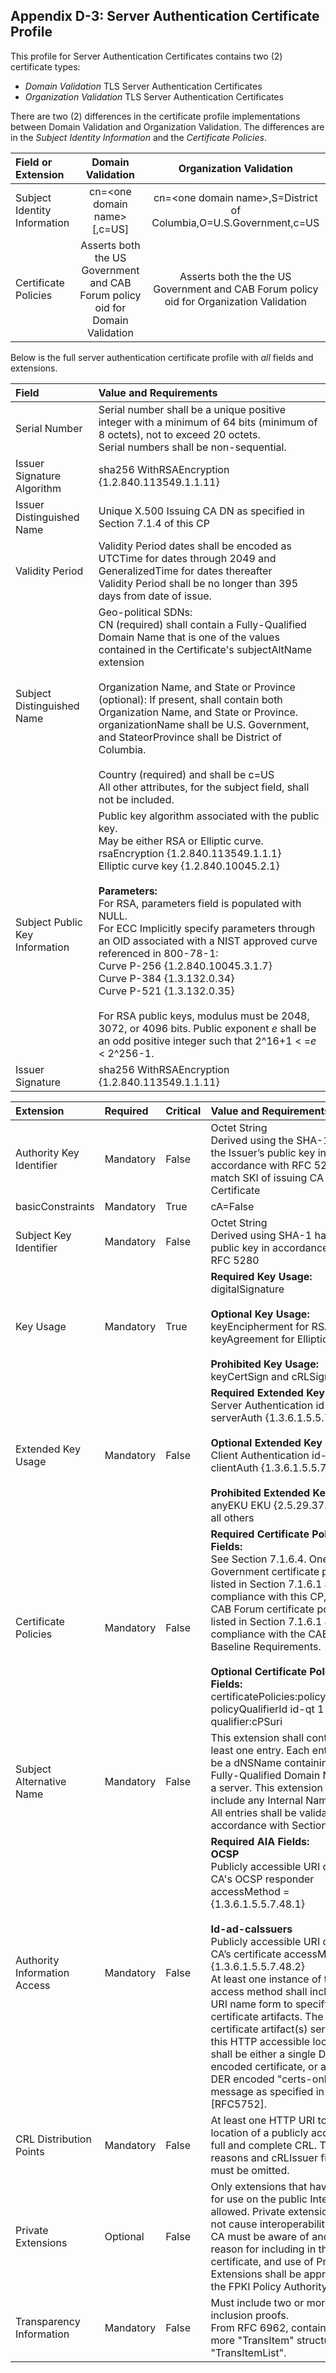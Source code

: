## Appendix D-3: Server Authentication Certificate Profile

This profile for Server Authentication Certificates contains two (2) certificate types:

- _Domain Validation_ TLS Server Authentication Certificates
- _Organization Validation_ TLS Server Authentication Certificates

There are two (2) differences in the certificate profile implementations between Domain Validation and Organization Validation. The differences are in the _Subject Identity Information_ and the _Certificate Policies_.

| **Field or Extension** | **Domain Validation** | **Organization Validation**  |
| :-------- | :---: | :---: |
| Subject Identity Information  | cn=\<one domain name>[,c=US] | cn=\<one domain name>,S=District of Columbia,O=U.S.Government,c=US |
| Certificate Policies   | Asserts both the US Government and CAB Forum policy oid for Domain Validation      | Asserts both the the US Government and CAB Forum policy oid for Organization Validation  |

Below is the full server authentication certificate profile with _all_ fields and extensions.

| **Field** | **Value and Requirements** |
| :-------- | :------ |
| Serial Number   |  Serial number shall be a unique positive integer with a minimum of 64 bits (minimum of 8 octets), not to exceed 20 octets. <br> Serial numbers shall be non-sequential. |
| Issuer Signature Algorithm   |  sha256 WithRSAEncryption {1.2.840.113549.1.1.11}  |
| Issuer Distinguished Name   |  Unique X.500 Issuing CA DN as specified in Section 7.1.4 of this CP |
| Validity Period   | Validity Period dates shall be encoded as UTCTime for dates through 2049 and GeneralizedTime for dates thereafter <br> Validity Period shall be no longer than 395 days from date of issue. |
| Subject Distinguished Name   | Geo-political SDNs:<br> CN (required) shall contain a Fully-Qualified Domain Name that is one of the values contained in the Certificate's subjectAltName extension <br><br> Organization Name, and State or Province (optional): If present, shall contain both Organization Name, and State or Province.  organizationName shall be U.S. Government, and StateorProvince shall be District of Columbia. <br><br>Country (required) and shall be c=US <br>All other attributes, for the subject field, shall not be included. |
| Subject Public Key Information   | Public key algorithm associated with the public key.<br>May be either RSA or Elliptic curve.<br>rsaEncryption {1.2.840.113549.1.1.1}<br> Elliptic curve key {1.2.840.10045.2.1}<br><br>**Parameters:**<br>For RSA, parameters field is populated with NULL.<br>For ECC Implicitly specify parameters through an OID associated with a NIST approved curve referenced in 800-78-1:<br>Curve P-256  {1.2.840.10045.3.1.7} <br>Curve P-384 {1.3.132.0.34} <br>Curve P-521 {1.3.132.0.35}<br><br>For RSA public keys, modulus must be 2048, 3072, or 4096 bits.  Public exponent _e_ shall be an odd positive integer such that 2^16+1 < =_e_ < 2^256-1. |
| Issuer Signature   |  sha256 WithRSAEncryption {1.2.840.113549.1.1.11}    |

| **Extension** |  **Required**   | **Critical** | **Value and Requirements** |
| :-------- | :----------------|:----------------|:----------------|
| Authority Key Identifier  | Mandatory | False |  Octet String<br>Derived using the SHA-1 hash of the Issuer’s public key in accordance with RFC 5280.  Must match SKI of issuing CA Certificate|
| basicConstraints   | Mandatory | True | cA=False |
| Subject Key Identifier   | Mandatory | False |  Octet String <br> Derived using SHA-1 hash of the public key in accordance with RFC 5280 |
| Key Usage   | Mandatory | True | **Required Key Usage:** <br> digitalSignature <br><br> **Optional Key Usage:** <br> keyEncipherment for RSA Keys <br> keyAgreement for Elliptic Curve <br><br>**Prohibited Key Usage:** <br> keyCertSign and cRLSign |
| Extended Key Usage   | Mandatory | False | **Required Extended Key Usage:** <br> Server Authentication id-kp-serverAuth {1.3.6.1.5.5.7.3.1} <br><br> **Optional Extended Key Usage:** <br> Client Authentication id-kp-clientAuth {1.3.6.1.5.5.7.3.2} <br> <br>**Prohibited Extended Key Usage:** <br> anyEKU EKU {2.5.29.37.0} <br> all others |
| Certificate Policies   |  Mandatory  | False | **Required Certificate Policy Fields:** <br>See Section 7.1.6.4. One US Government certificate policy OID listed in Section 7.1.6.1 asserting compliance with this CP, and one CAB Forum certificate policy OID listed in Section 7.1.6.1 asserting compliance with the CAB Forum Baseline Requirements.  <br><br>**Optional Certificate Policy Fields:** <br> certificatePolicies:policyQualifiers <br> policyQualifierId   id-qt 1 <br> qualifier:cPSuri |
| Subject Alternative Name   | Mandatory | False  | This extension shall contain at least one entry. Each entry shall be a dNSName containing the Fully-Qualified Domain Name of a server. This extension shall not include any Internal Name values. <br> All entries shall be validated in accordance with Section 3.2.2.4. |
| Authority Information Access   | Mandatory | False | **Required AIA Fields:** <br> **OCSP** <br> Publicly accessible URI of Issuing CA's OCSP responder accessMethod = {1.3.6.1.5.5.7.48.1} <br><br> **Id-ad-caIssuers** <br> Publicly accessible URI of Issuing CA’s certificate accessMethod = {1.3.6.1.5.5.7.48.2} <br> At least one instance of this access method shall include the URI name form to specify the certificate artifacts. The certificate artifact(s) served by this HTTP accessible location shall be either a single DER encoded certificate, or a BER or DER encoded "certs-only" CMS message as specified in [RFC5752]. |
| CRL Distribution Points   | Mandatory | False | At least one HTTP URI to the location of a publicly accessible, full and complete CRL. The reasons and cRLIssuer fields must be omitted.  |
| Private Extensions        | Optional | False | Only extensions that have context for use on the public Internet are allowed.  Private extensions must not cause interoperability issues.  CA must be aware of and defend reason for including in the certificate, and use of Private Extensions shall be approved by the FPKI Policy Authority. |
| Transparency Information  | Mandatory | False | Must include two or more SCTs or inclusion proofs. <br> From RFC 6962, contains one or more "TransItem" structures in a "TransItemList".|
